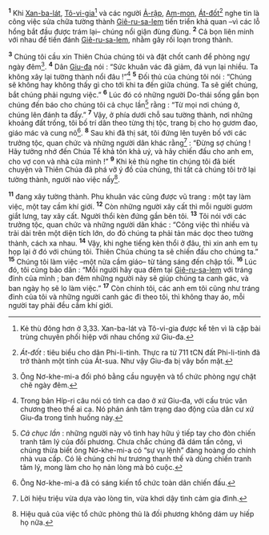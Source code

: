 <sup><b>1</b></sup> Khi [Xan-ba-lát](), [Tô-vi-gia]()[^1] và các người [Ả-rập](), [Am-mon](), [Át-đốt]()[^2] nghe tin là công việc sửa chữa tường thành [Giê-ru-sa-lem]() tiến triển khả quan –vì các lỗ hổng bắt đầu được trám lại– chúng nổi giận đùng đùng. <sup><b>2</b></sup> Cả bọn liên minh với nhau để tiến đánh [Giê-ru-sa-lem](), nhằm gây rối loạn trong thành.

<sup><b>3</b></sup> Chúng tôi cầu xin Thiên Chúa chúng tôi và đặt chốt canh để phòng ngự ngày đêm[^3]. <sup><b>4</b></sup> Dân [Giu-đa]() nói : “Sức khuân vác đã giảm, đá vụn lại nhiều. Ta không xây lại tường thành nổi đâu !”[^4] <sup><b>5</b></sup> Đối thủ của chúng tôi nói : “Chúng sẽ không hay không thấy gì cho tới khi ta đến giữa chúng. Ta sẽ giết chúng, bắt chúng phải ngưng việc.” <sup><b>6</b></sup> Lúc đó có những người Do-thái sống gần bọn chúng đến báo cho chúng tôi cả chục lần[^5] rằng : “Từ mọi nơi chúng ở, chúng lên đánh ta đấy.” <sup><b>7</b></sup> Vậy, ở phía dưới chỗ sau tường thành, nơi những khoảng đất trống, tôi bố trí dân theo từng thị tộc, trang bị cho họ gươm đao, giáo mác và cung nỏ[^6]. <sup><b>8</b></sup> Sau khi đã thị sát, tôi đứng lên tuyên bố với các trưởng tộc, quan chức và những người dân khác rằng[^7] : “Đừng sợ chúng ! Hãy tưởng nhớ đến Chúa Tể khả tôn khả uý, và hãy chiến đấu cho anh em, cho vợ con và nhà cửa mình !” <sup><b>9</b></sup> Khi kẻ thù nghe tin chúng tôi đã biết chuyện và Thiên Chúa đã phá vỡ ý đồ của chúng, thì tất cả chúng tôi trở lại tường thành, người nào việc nấy[^8].

<sup><b>11</b></sup> đang xây tường thành. Phu khuân vác cũng được vũ trang : một tay làm việc, một tay cầm khí giới. <sup><b>12</b></sup> Còn những người xây cất thì mỗi người gươm giắt lưng, tay xây cất. Người thổi kèn đứng gần bên tôi. <sup><b>13</b></sup> Tôi nói với các trưởng tộc, quan chức và những người dân khác : “Công việc thì nhiều và trải dài trên một diện tích lớn, do đó chúng ta phải tản mác dọc theo tường thành, cách xa nhau. <sup><b>14</b></sup> Vậy, khi nghe tiếng kèn thổi ở đâu, thì xin anh em tụ họp lại ở đó với chúng tôi. Thiên Chúa chúng ta sẽ chiến đấu cho chúng ta.” <sup><b>15</b></sup> Chúng tôi làm việc –một nửa cầm giáo– từ tảng sáng đến chập tối. <sup><b>16</b></sup> Lúc đó, tôi cũng bảo dân : “Mỗi người hãy qua đêm tại [Giê-ru-sa-lem]() với tráng đinh của mình ; ban đêm những người này sẽ giúp chúng ta canh gác, và ban ngày họ sẽ lo làm việc.” <sup><b>17</b></sup> Còn chính tôi, các anh em tôi cũng như tráng đinh của tôi và những người canh gác đi theo tôi, thì không thay áo, mỗi người tay phải đều cầm khí giới.

[^1]: Kẻ thù đông hơn ở 3,33. Xan-ba-lát và Tô-vi-gia được kể tên vì là cặp bài trùng chuyên phối hiệp với nhau chống xứ Giu-đa.
[^2]: *Át-đốt* : tiêu biểu cho dân Phi-li-tinh. Thực ra từ 711 tCN đất Phi-li-tinh đã trở thành một tỉnh của Át-sua. Như vậy Giu-đa bị vây bốn mặt.
[^3]: Ông Nơ-khe-mi-a đối phó bằng cầu nguyện và tổ chức phòng ngự chặt chẽ ngày đêm.
[^4]: Trong bản Híp-ri câu nói có tính ca dao ở xứ Giu-đa, với cấu trúc văn chương theo thể ai ca. Nó phản ánh tâm trạng dao động của dân cư xứ Giu-đa trong tình huống này.
[^5]: *Cả chục lần* : những người này vô tình hay hữu ý tiếp tay cho đòn chiến tranh tâm lý của đối phương. Chưa chắc chúng đã dám tấn công, vì chúng thừa biết ông Nơ-khe-mi-a có “sự vụ lệnh” đàng hoàng do chính nhà vua cấp. Có lẽ chúng chỉ hư trương thanh thế và dùng chiến tranh tâm lý, mong làm cho họ nản lòng mà bỏ cuộc.
[^6]: Ông Nơ-khe-mi-a đã có sáng kiến tổ chức toàn dân chiến đấu.
[^7]: Lời hiệu triệu vừa dựa vào lòng tin, vừa khơi dậy tình cảm gia đình.
[^8]: Hiệu quả của việc tổ chức phòng thủ là đối phương không dám uy hiếp họ nữa.